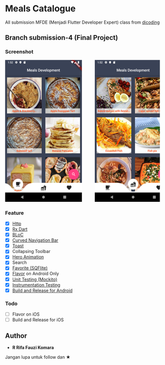 # Meals Catalogue

All submission MFDE (Menjadi Flutter Developer Expert) class from <a href="https://www.dicoding.com/academies/110/">dicoding</a> 

## Branch submission-4 (Final Project)
### Screenshot

<pre>
<img src="screenshot/1.png" width="250" height="460">     <img src="screenshot/2.png" width="250" height="460">     <img src="screenshot/3.png" width="250" height="460">     <img src="screenshot/4.png" width="250" height="460">     <img src="screenshot/5.png" width="250" height="460">     <img src="screenshot/6.png" width="250" height="460">
</pre>

### Feature

* [x] <a href="https://pub.dev/packages/http">Http</a>
* [x] <a href="https://pub.dev/packages/rxdart">Rx Dart</a>
* [x] <a href="https://medium.com/flutterpub/effective-bloc-pattern-45c36d76d5fe">BLoC</a>
* [x] <a href="https://pub.dev/packages/curved_navigation_bar">Curved Navigation Bar</a>
* [x] <a href="https://pub.dev/packages/toast">Toast</a>
* [x] Collapsing Toolbar
* [x] <a href="https://flutter.dev/docs/development/ui/animations/hero-animations">Hero Animation</a>
* [x] Search
* [x] <a href="https://pub.dev/packages/sqflite">Favorite (SQFlite)</a>
* [x] <a href="https://flutter.dev/docs/deployment/flavors">Flavor</a> on Android Only
* [x] <a href="https://flutter.dev/docs/cookbook/testing/unit/mocking">Unit Testing (Mockito)</a>
* [x] <a href="https://flutter.dev/docs/cookbook/testing/integration/introductionIntegration">Instrumentation Testing</a>
* [x] <a href="https://flutter.dev/docs/deployment/android">Build and Release for Android</a>

### Todo

* [ ] Flavor on iOS
* [ ] Build and Release for iOS

## Author

* **R Rifa Fauzi Komara**

Jangan lupa untuk follow dan ★
